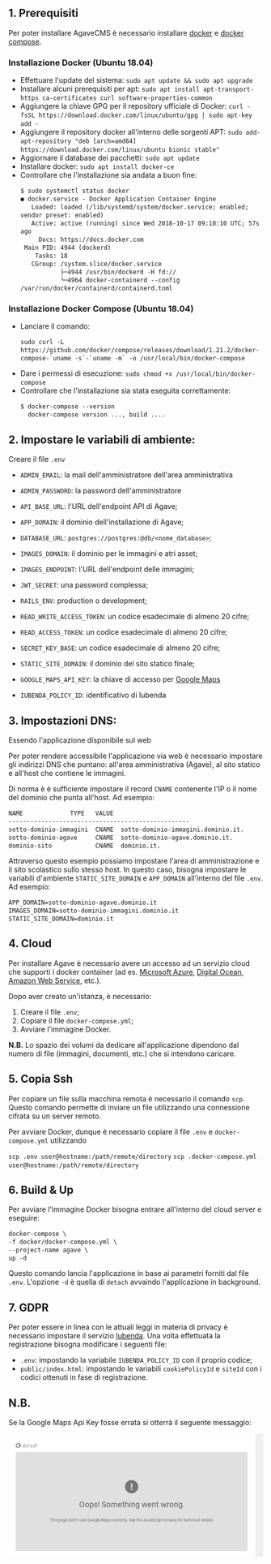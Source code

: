 ## 1. Prerequisiti

Per poter installare AgaveCMS è necessario installare [docker](https://www.digitalocean.com/community/tutorials/how-to-install-and-use-docker-on-ubuntu-18-04) e [docker compose](https://www.digitalocean.com/community/tutorials/how-to-install-docker-compose-on-ubuntu-18-04).

### Installazione Docker (Ubuntu 18.04)

* Effettuare l'update del sistema: `sudo apt update && sudo apt upgrade`
* Installare alcuni prerequisiti per apt: `sudo apt install apt-transport-https ca-certificates curl software-properties-common`
* Aggiungere la chiave GPG per il repository ufficiale di Docker: `curl -fsSL https://download.docker.com/linux/ubuntu/gpg | sudo apt-key add -`
* Aggiungere il repository docker all'interno delle sorgenti APT: `sudo add-apt-repository "deb [arch=amd64] https://download.docker.com/linux/ubuntu bionic stable"`
* Aggiornare il database dei pacchetti: `sudo apt update`
* Installare docker: `sudo apt install docker-ce`
* Controllare che l'installazione sia andata a buon fine: 
  ```
  $ sudo systemctl status docker
  ● docker.service - Docker Application Container Engine
     Loaded: loaded (/lib/systemd/system/docker.service; enabled; vendor preset: enabled)
     Active: active (running) since Wed 2018-10-17 09:10:10 UTC; 57s ago
       Docs: https://docs.docker.com
   Main PID: 4944 (dockerd)
      Tasks: 18
     CGroup: /system.slice/docker.service
             ├─4944 /usr/bin/dockerd -H fd://
             └─4964 docker-containerd --config /var/run/docker/containerd/containerd.toml
  ```

### Installazione Docker Compose (Ubuntu 18.04)

* Lanciare il comando:
  ```
  sudo curl -L https://github.com/docker/compose/releases/download/1.21.2/docker-compose-`uname -s`-`uname -m` -o /usr/local/bin/docker-compose
  ```
* Dare i permessi di esecuzione: `sudo chmod +x /usr/local/bin/docker-compose`
* Controllare che l'installazione sia stata eseguita correttamente:
  ```
  $ docker-compose --version
    docker-compose version ..., build ....
  ```

## 2. Impostare le variabili di ambiente:

Creare il file `.env`

* `ADMIN_EMAIL`: la mail dell'amministratore dell'area amministrativa
* `ADMIN_PASSWORD`: la password dell'amministratore

* `API_BASE_URL`: l'URL dell'endpoint API di Agave;
* `APP_DOMAIN`: il dominio dell'installazione di Agave;
* `DATABASE_URL`: `postgres://postgres:@db/<nome_database>`;
* `IMAGES_DOMAIN`: il dominio per le immagini e atri asset;
* `IMAGES_ENDPOINT`: l'URL dell'endpoint delle immagini;
* `JWT_SECRET`: una password complessa;
* `RAILS_ENV`: production o development;
* `READ_WRITE_ACCESS_TOKEN`: un codice esadecimale di almeno 20 cifre;
* `READ_ACCESS_TOKEN`: un codice esadecimale di almeno 20 cifre;
* `SECRET_KEY_BASE`: un codice esadecimale di almeno 20 cifre;
* `STATIC_SITE_DOMAIN`: il dominio del sito statico finale;
* `GOOGLE_MAPS_API_KEY`: la chiave di accesso per [Google Maps](
   https://developers.google.com/maps/documentation/javascript/get-api-key)
* `IUBENDA_POLICY_ID`: identificativo di Iubenda

## 3. Impostazioni DNS:

Essendo l'applicazione disponibile sul web

Per poter rendere accessibile l'applicazione via web è necessario
impostare gli indirizzi DNS che puntano: all'area amministrativa
(Agave), al sito statico e all'host che contiene le immagini.

Di norma è è sufficiente impostare il record `CNAME` contenente
l'IP o il nome del dominio che punta all'host. Ad esempio:

```
NAME             TYPE   VALUE
--------------------------------------------------
sotto-dominio-immagini  CNAME  sotto-dominio-immagini.dominio.it.
sotto-dominio-agave     CNAME  sotto-dominio-agave.dominio.it.
dominio-sito            CNAME  dominio.it.
```

Attraverso questo esempio possiamo impostare l'area di amministrazione
e il sito scolastico sullo stesso host. In questo caso, bisogna
impostare le variabili d'ambiente `STATIC_SITE_DOMAIN` e `APP_DOMAIN`
all'interno del file `.env`. Ad esempio:

```
APP_DOMAIN=sotto-dominio-agave.dominio.it
IMAGES_DOMAIN=sotto-dominio-immagini.dominio.it
STATIC_SITE_DOMAIN=dominio.it
```

## 4. Cloud

Per installare Agave è necessario avere un accesso ad un servizio
cloud che supporti i docker container (ad es.
[Microsoft Azure](https://docs.docker.com/machine/drivers/azure/),
[Digital Ocean](https://docs.docker.com/machine/drivers/digital-ocean/),
[Amazon Web Service](https://docs.docker.com/machine/drivers/aws/),
etc.).

Dopo aver creato un'istanza, è necessario:

1. Creare il file `.env`;
2. Copiare il file `docker-compose.yml`;
3. Avviare l'immagine Docker.

**N.B.**
Lo spazio dei volumi da dedicare all'applicazione dipendono dal numero
di file (immagini, documenti, etc.) che si intendono caricare.

## 5. Copia Ssh

Per copiare un file sulla macchina remota è necessario il comando `scp`.
Questo comando permette di inviare un file utilizzando una connessione
cifrata su un server remoto.

Per avviare Docker, dunque è necessario copiare il file `.env` e
`docker-compose.yml` utilizzando

`scp .env user@hostname:/path/remote/directory`
`scp .docker-compose.yml user@hostname:/path/remote/directory`

## 6. Build & Up

Per avviare l'immagine Docker bisogna entrare all'interno del cloud
server e eseguire:

```
docker-compose \
-f docker/docker-compose.yml \
--project-name agave \
up -d
```

Questo comando lancia l'applicazione in base ai parametri forniti dal 
file `.env`. L'opzione `-d` è quella di `detach` avvaindo l'applicazione
in background.

## 7. GDPR

Per poter essere in linea con le attuali leggi in materia di privacy
è necessario impostare il servizio [Iubenda](https://www.iubenda.com/it).
Una volta effettuata la registrazione bisogna modificare i seguenti file:

* `.env`: impostando la variabile `IUBENDA_POLICY_ID` con il proprio
  codice;
* `public/index.html`: impostando le variabili `cookiePolicyId` e
  `siteId` con i codici ottenuti in fase di registrazione.

## N.B.

Se la Google Maps Api Key fosse errata si otterrà il seguente messaggio:

![invalid_api_key](images/invalid_api_key.png)
